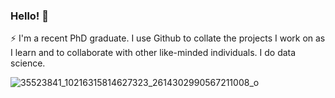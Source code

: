 ### Hello! 👋

⚡ I'm a recent PhD graduate. I use Github to collate the projects I work on as I learn and to collaborate with other like-minded individuals. I do data science. 

![35523841_10216315814627323_2614302990567211008_o](https://user-images.githubusercontent.com/75264977/112198233-cf438a80-8c04-11eb-80cd-75d3d8b651b5.jpg)

<!--
**DiweenHawezy/DiweenHawezy** is a ✨ _special_ ✨ repository because its `README.md` (this file) appears on your GitHub profile.

Here are some ideas to get you started:

- 🔭 I’m currently working on ...
- 🌱 I’m currently learning ...
- 👯 I’m looking to collaborate on ...
- 🤔 I’m looking for help with ...
- 💬 Ask me about ...
- 📫 How to reach me: ...
- 😄 Pronouns: ...
- ⚡ Fun fact: ...
-->
